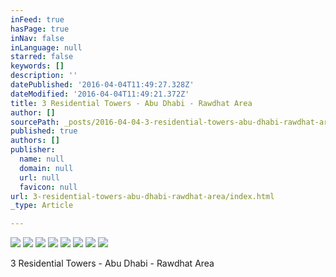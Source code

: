 ```yaml
---
inFeed: true
hasPage: true
inNav: false
inLanguage: null
starred: false
keywords: []
description: ''
datePublished: '2016-04-04T11:49:27.328Z'
dateModified: '2016-04-04T11:49:21.372Z'
title: 3 Residential Towers - Abu Dhabi - Rawdhat Area
author: []
sourcePath: _posts/2016-04-04-3-residential-towers-abu-dhabi-rawdhat-area.md
published: true
authors: []
publisher:
  name: null
  domain: null
  url: null
  favicon: null
url: 3-residential-towers-abu-dhabi-rawdhat-area/index.html
_type: Article

---
```

![](https://the-grid-user-content.s3-us-west-2.amazonaws.com/1d6ef53a-5364-41e0-a717-d6b8d94bf644.jpg)
![](https://the-grid-user-content.s3-us-west-2.amazonaws.com/35f6fbb0-b980-4b4e-a895-40f191239d29.jpg)
![](https://the-grid-user-content.s3-us-west-2.amazonaws.com/449980d0-9264-49e2-897d-55fdf2f6fa74.jpg)
![](https://the-grid-user-content.s3-us-west-2.amazonaws.com/21a4b7c1-3115-4ab8-a382-92d09f336842.jpg)
![](https://the-grid-user-content.s3-us-west-2.amazonaws.com/a815a4d3-13ec-4e63-abb7-a0cc81cea4f5.jpg)
![](https://the-grid-user-content.s3-us-west-2.amazonaws.com/ef48e054-76c2-4b07-a091-4cc094a86efa.jpg)
![](https://the-grid-user-content.s3-us-west-2.amazonaws.com/8a522dbc-4a5c-4b7c-a871-50ee8a36e74e.jpg)
![](https://the-grid-user-content.s3-us-west-2.amazonaws.com/3f5dc87a-906e-4331-b2e8-524d0633bc89.jpg)

3 Residential Towers - Abu Dhabi - Rawdhat Area